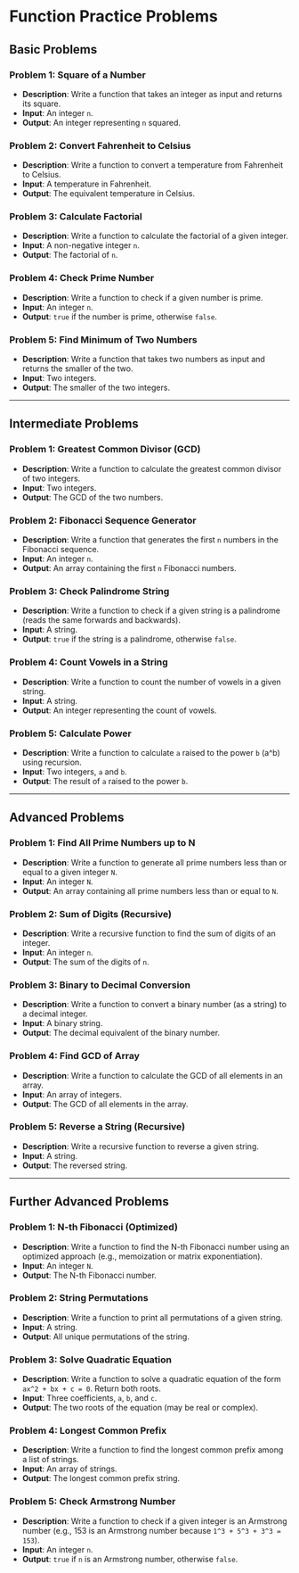 # **Function Practice Problems**

## **Basic Problems**

### Problem 1: **Square of a Number**
- **Description**: Write a function that takes an integer as input and returns its square.
- **Input**: An integer `n`.
- **Output**: An integer representing `n` squared.
  
### Problem 2: **Convert Fahrenheit to Celsius**
- **Description**: Write a function to convert a temperature from Fahrenheit to Celsius.
- **Input**: A temperature in Fahrenheit.
- **Output**: The equivalent temperature in Celsius.

### Problem 3: **Calculate Factorial**
- **Description**: Write a function to calculate the factorial of a given integer.
- **Input**: A non-negative integer `n`.
- **Output**: The factorial of `n`.

### Problem 4: **Check Prime Number**
- **Description**: Write a function to check if a given number is prime.
- **Input**: An integer `n`.
- **Output**: `true` if the number is prime, otherwise `false`.

### Problem 5: **Find Minimum of Two Numbers**
- **Description**: Write a function that takes two numbers as input and returns the smaller of the two.
- **Input**: Two integers.
- **Output**: The smaller of the two integers.

---

## **Intermediate Problems**

### Problem 1: **Greatest Common Divisor (GCD)**
- **Description**: Write a function to calculate the greatest common divisor of two integers.
- **Input**: Two integers.
- **Output**: The GCD of the two numbers.

### Problem 2: **Fibonacci Sequence Generator**
- **Description**: Write a function that generates the first `n` numbers in the Fibonacci sequence.
- **Input**: An integer `n`.
- **Output**: An array containing the first `n` Fibonacci numbers.

### Problem 3: **Check Palindrome String**
- **Description**: Write a function to check if a given string is a palindrome (reads the same forwards and backwards).
- **Input**: A string.
- **Output**: `true` if the string is a palindrome, otherwise `false`.

### Problem 4: **Count Vowels in a String**
- **Description**: Write a function to count the number of vowels in a given string.
- **Input**: A string.
- **Output**: An integer representing the count of vowels.

### Problem 5: **Calculate Power**
- **Description**: Write a function to calculate `a` raised to the power `b` (a^b) using recursion.
- **Input**: Two integers, `a` and `b`.
- **Output**: The result of `a` raised to the power `b`.

---

## **Advanced Problems**

### Problem 1: **Find All Prime Numbers up to N**
- **Description**: Write a function to generate all prime numbers less than or equal to a given integer `N`.
- **Input**: An integer `N`.
- **Output**: An array containing all prime numbers less than or equal to `N`.

### Problem 2: **Sum of Digits (Recursive)**
- **Description**: Write a recursive function to find the sum of digits of an integer.
- **Input**: An integer `n`.
- **Output**: The sum of the digits of `n`.

### Problem 3: **Binary to Decimal Conversion**
- **Description**: Write a function to convert a binary number (as a string) to a decimal integer.
- **Input**: A binary string.
- **Output**: The decimal equivalent of the binary number.

### Problem 4: **Find GCD of Array**
- **Description**: Write a function to calculate the GCD of all elements in an array.
- **Input**: An array of integers.
- **Output**: The GCD of all elements in the array.

### Problem 5: **Reverse a String (Recursive)**
- **Description**: Write a recursive function to reverse a given string.
- **Input**: A string.
- **Output**: The reversed string.

---

## **Further Advanced Problems**

### Problem 1: **N-th Fibonacci (Optimized)**
- **Description**: Write a function to find the N-th Fibonacci number using an optimized approach (e.g., memoization or matrix exponentiation).
- **Input**: An integer `N`.
- **Output**: The N-th Fibonacci number.

### Problem 2: **String Permutations**
- **Description**: Write a function to print all permutations of a given string.
- **Input**: A string.
- **Output**: All unique permutations of the string.

### Problem 3: **Solve Quadratic Equation**
- **Description**: Write a function to solve a quadratic equation of the form `ax^2 + bx + c = 0`. Return both roots.
- **Input**: Three coefficients, `a`, `b`, and `c`.
- **Output**: The two roots of the equation (may be real or complex).

### Problem 4: **Longest Common Prefix**
- **Description**: Write a function to find the longest common prefix among a list of strings.
- **Input**: An array of strings.
- **Output**: The longest common prefix string.

### Problem 5: **Check Armstrong Number**
- **Description**: Write a function to check if a given integer is an Armstrong number (e.g., 153 is an Armstrong number because `1^3 + 5^3 + 3^3 = 153`).
- **Input**: An integer `n`.
- **Output**: `true` if `n` is an Armstrong number, otherwise `false`.